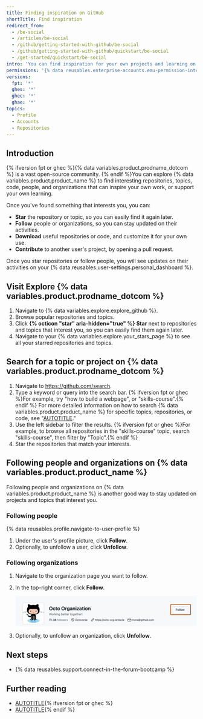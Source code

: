 ```yaml
---
title: Finding inspiration on GitHub
shortTitle: Find inspiration
redirect_from:
  - /be-social
  - /articles/be-social
  - /github/getting-started-with-github/be-social
  - /github/getting-started-with-github/quickstart/be-social
  - /get-started/quickstart/be-social
intro: 'You can find inspiration for your own projects and learning on {% data variables.product.prodname_dotcom %} and connect with a community.'
permissions: '{% data reusables.enterprise-accounts.emu-permission-interact %}'
versions:
  fpt: '*'
  ghes: '*'
  ghec: '*'
  ghae: '*'
topics:
  - Profile
  - Accounts
  - Repositories
---
```


## Introduction

{% ifversion fpt or ghec %}{% data variables.product.prodname_dotcom %} is a vast open-source community. {% endif %}You can explore {% data variables.product.product_name %} to find interesting repositories, topics, code, people, and organizations that can inspire your own work, or support your own learning.

Once you've found something that interests you, you can:
- **Star** the repository or topic, so you can easily find it again later.
- **Follow** people or organizations, so you can stay updated on their activities.
- **Download** useful repositories or code, and customize it for your own use.
- **Contribute** to another user's project, by opening a pull request.

Once you star repositories or follow people, you will see updates on their activities on your {% data reusables.user-settings.personal_dashboard %}.

## Visit Explore {% data variables.product.prodname_dotcom %}

1. Navigate to {% data variables.explore.explore_github %}.
1. Browse popular repositories and topics.
1. Click **{% octicon "star" aria-hidden="true" %} Star** next to repositories and topics that interest you, so you can easily find them again later.
1. Navigate to your {% data variables.explore.your_stars_page %} to see all your starred repositories and topics.

## Search for a topic or project on {% data variables.product.prodname_dotcom %}

1. Navigate to https://github.com/search.
1. Type a keyword or query into the search bar. {% ifversion fpt or ghec %}For example, try "how to build a webpage", or "skills-course".{% endif %} For more detailed information on how to search {% data variables.product.product_name %} for specific topics, repositories, or code, see "[AUTOTITLE](/search-github/getting-started-with-searching-on-github/about-searching-on-github)."
1. Use the left sidebar to filter the results. {% ifversion fpt or ghec %}For example, to browse all repositories in the "skills-course" topic, search "skills-course", then filter by "Topic".{% endif %}
1. Star the repositories that match your interests.

## Following people and organizations on {% data variables.product.product_name %}

Following people and organizations on {% data variables.product.product_name %} is another good way to stay updated on projects and topics that interest you.

### Following people

{% data reusables.profile.navigate-to-user-profile %}
1. Under the user's profile picture, click **Follow**.
1. Optionally, to unfollow a user, click **Unfollow**.

### Following organizations

1. Navigate to the organization page you want to follow.
1. In the top-right corner, click **Follow**.

   ![Screenshot of @octo-org's profile page. A button, labeled "Follow", is outlined in dark orange.](/assets/images/help/profile/organization-profile-following.png)

1. Optionally, to unfollow an organization, click **Unfollow**.

## Next steps

- {% data reusables.support.connect-in-the-forum-bootcamp %}

## Further reading

- [AUTOTITLE](/account-and-profile/setting-up-and-managing-your-personal-account-on-github/managing-personal-account-settings/about-your-personal-dashboard){% ifversion fpt or ghec %}
- [AUTOTITLE](/get-started/exploring-projects-on-github/finding-ways-to-contribute-to-open-source-on-github){% endif %}
